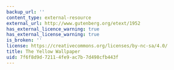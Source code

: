 ```yaml
---
backup_url: ''
content_type: external-resource
external_url: http://www.gutenberg.org/etext/1952
has_external_licence_warning: true
has_external_license_warning: true
is_broken: ''
license: https://creativecommons.org/licenses/by-nc-sa/4.0/
title: The Yellow Wallpaper
uid: 7f6f8d9d-7211-4fe9-ac7b-7d498cfb443f
---
```

